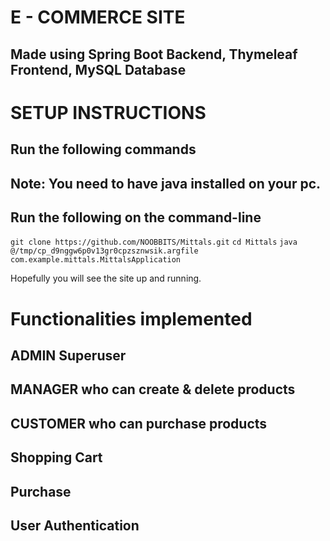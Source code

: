 # E - COMMERCE SITE 

## Made using Spring Boot Backend, Thymeleaf Frontend, MySQL Database

# SETUP INSTRUCTIONS

## Run the following commands

## Note: You need to have java installed on your pc.
## Run the following on the command-line

`git clone https://github.com/NOOBBITS/Mittals.git`
`cd Mittals`
`java @/tmp/cp_d9nggw6p0v13gr0cpzsznwsik.argfile com.example.mittals.MittalsApplication`

Hopefully you will see the site up and running. 

# Functionalities implemented

## ADMIN Superuser
## MANAGER who can create & delete products
## CUSTOMER who can purchase products
## Shopping Cart
## Purchase
## User Authentication